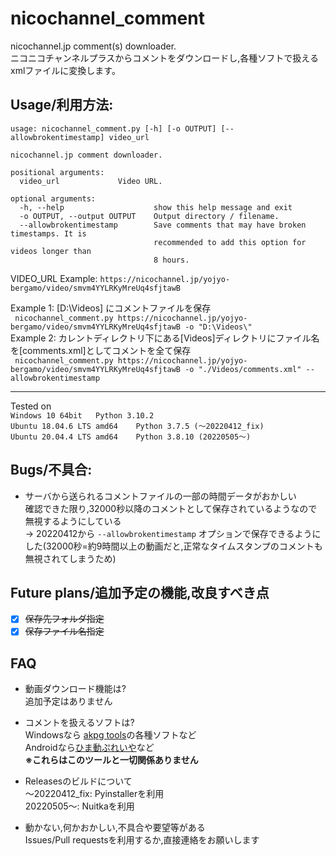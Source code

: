 # nicochannel_comment
nicochannel.jp comment(s) downloader.  
ニコニコチャンネルプラスからコメントをダウンロードし,各種ソフトで扱えるxmlファイルに変換します。

## Usage/利用方法:
```
usage: nicochannel_comment.py [-h] [-o OUTPUT] [--allowbrokentimestamp] video_url

nicochannel.jp comment downloader.

positional arguments:
  video_url             Video URL.

optional arguments:
  -h, --help                    show this help message and exit
  -o OUTPUT, --output OUTPUT    Output directory / filename.
  --allowbrokentimestamp        Save comments that may have broken timestamps. It is
                                recommended to add this option for videos longer than
                                8 hours.
```  

VIDEO_URL Example: ```https://nicochannel.jp/yojyo-bergamo/video/smvm4YYLRKyMreUq4sfjtawB```

Example 1: [D:\Videos\] にコメントファイルを保存  
``` nicochannel_comment.py https://nicochannel.jp/yojyo-bergamo/video/smvm4YYLRKyMreUq4sfjtawB -o "D:\Videos\"```  
Example 2: カレントディレクトリ下にある[Videos]ディレクトリにファイル名を[comments.xml]としてコメントを全て保存  
``` nicochannel_comment.py https://nicochannel.jp/yojyo-bergamo/video/smvm4YYLRKyMreUq4sfjtawB -o "./Videos/comments.xml" --allowbrokentimestamp```  

---
Tested on  
```Windows 10 64bit   Python 3.10.2```  
```Ubuntu 18.04.6 LTS amd64    Python 3.7.5 (～20220412_fix)```  
```Ubuntu 20.04.4 LTS amd64    Python 3.8.10 (20220505～)```  

## Bugs/不具合:
- サーバから送られるコメントファイルの一部の時間データがおかしい  
確認できた限り,32000秒以降のコメントとして保存されているようなので無視するようにしている  
→ 20220412から ```--allowbrokentimestamp``` オプションで保存できるようにした(32000秒=約9時間以上の動画だと,正常なタイムスタンプのコメントも無視されてしまうため)

## Future plans/追加予定の機能,改良すべき点
- [x] ~~保存先フォルダ指定~~  
- [x] ~~保存ファイル名指定~~

## FAQ
- 動画ダウンロード機能は?  
追加予定はありません  

- コメントを扱えるソフトは?  
Windowsなら [akpg tools](http://air.fem.jp/)の各種ソフトなど  
Androidなら[ひま動ぷれいや](https://s368.web.fc2.com/)など  
**※これらはこのツールと一切関係ありません**  

- Releasesのビルドについて  
～20220412_fix: Pyinstallerを利用  
20220505～:     Nuitkaを利用  

- 動かない,何かおかしい,不具合や要望等がある  
Issues/Pull requestsを利用するか,直接連絡をお願いします  

